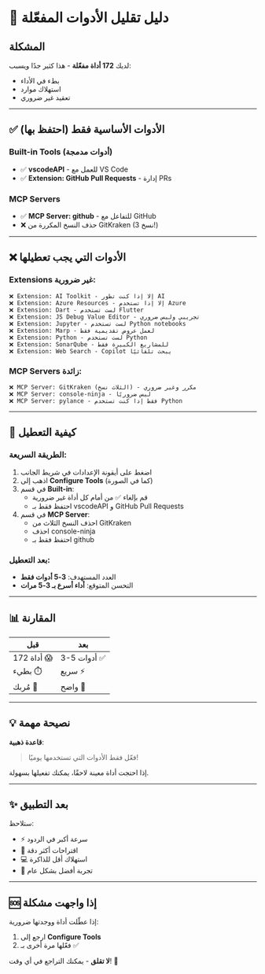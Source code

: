 # 🎯 دليل تقليل الأدوات المفعّلة

## المشكلة
لديك **172 أداة مفعّلة** - هذا كثير جدًا ويسبب:
- بطء في الأداء
- استهلاك موارد
- تعقيد غير ضروري

---

## ✅ الأدوات الأساسية فقط (احتفظ بها)

### Built-in Tools (أدوات مدمجة)
- ✅ **vscodeAPI** - للعمل مع VS Code
- ✅ **Extension: GitHub Pull Requests** - إدارة PRs

### MCP Servers
- ✅ **MCP Server: github** - للتفاعل مع GitHub
- ❌ حذف النسخ المكررة من GitKraken (3 نسخ!)

---

## ❌ الأدوات التي يجب تعطيلها

### Extensions غير ضرورية:
```
❌ Extension: AI Toolkit - إلا إذا كنت تطور AI
❌ Extension: Azure Resources - إلا إذا تستخدم Azure
❌ Extension: Dart - لست تستخدم Flutter
❌ Extension: JS Debug Value Editor - تجريبي وليس ضروري
❌ Extension: Jupyter - لست تستخدم Python notebooks
❌ Extension: Marp - لعمل عروض تقديمية فقط
❌ Extension: Python - لست تستخدم Python
❌ Extension: SonarQube - للمشاريع الكبيرة فقط
❌ Extension: Web Search - Copilot يبحث تلقائيًا
```

### MCP Servers زائدة:
```
❌ MCP Server: GitKraken (الثلاث نسخ) - مكرر وغير ضروري
❌ MCP Server: console-ninja - ليس ضروريًا
❌ MCP Server: pylance - فقط إذا كنت تستخدم Python
```

---

## 🔧 كيفية التعطيل

### الطريقة السريعة:
1. اضغط على أيقونة الإعدادات في شريط الجانب
2. اذهب إلى **Configure Tools** (كما في الصورة)
3. في قسم **Built-in**:
   - قم بإلغاء ✅ من أمام كل أداة غير ضرورية
   - احتفظ فقط بـ vscodeAPI و GitHub Pull Requests
4. في قسم **MCP Server**:
   - احذف النسخ الثلاث من GitKraken
   - احذف console-ninja
   - احتفظ فقط بـ github

### بعد التعطيل:
- العدد المستهدف: **3-5 أدوات فقط**
- التحسن المتوقع: **أداء أسرع بـ 3-5 مرات**

---

## 📊 المقارنة

| قبل | بعد |
|-----|-----|
| 172 أداة 😱 | 3-5 أدوات ✅ |
| بطيء ⏱️ | سريع ⚡ |
| مُربك 🤯 | واضح 🎯 |

---

## 💡 نصيحة مهمة

**قاعدة ذهبية**: 
> فعّل فقط الأدوات التي تستخدمها يوميًا!

إذا احتجت أداة معينة لاحقًا، يمكنك تفعيلها بسهولة.

---

## ✨ بعد التطبيق

ستلاحظ:
- ⚡ سرعة أكبر في الردود
- 🎯 اقتراحات أكثر دقة
- 💻 استهلاك أقل للذاكرة
- 🚀 تجربة أفضل بشكل عام

---

## 🆘 إذا واجهت مشكلة

إذا عطّلت أداة ووجدتها ضرورية:
1. ارجع إلى **Configure Tools**
2. فعّلها مرة أخرى بـ ✅

**لا تقلق** - يمكنك التراجع في أي وقت! 🔄
